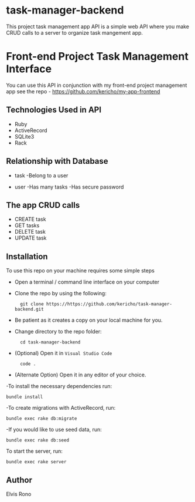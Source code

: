 # task-manager-backend
This project task management app API is a simple web API where you make CRUD calls to a server to organize task mangement app.


# Front-end Project Task Management Interface
You can use this API in conjunction with my front-end project management app see the repo - https://github.com/kericho/my-app-frontend

## Technologies Used in API
- Ruby
- ActiveRecord
- SQLite3
- Rack

## Relationship with Database
+ task
 -Belong to a user

+ user
 -Has many tasks
 -Has secure password



## The app CRUD calls
- CREATE task
- GET tasks
- DELETE task
- UPDATE task

 ## Installation

To use this repo on your machine requires some simple steps

- Open a terminal / command line interface on your computer
- Clone the repo by using the following:

        git clone https://https://github.com/kericho/task-manager-backend.git

- Be patient as it creates a copy on your local machine for you.
- Change directory to the repo folder:

        cd task-manager-backend

- (Optional) Open it in ``Visual Studio Code``

        code .

- (Alternate Option) Open it in any editor of your choice.

-To install the necessary dependencies run:

    bundle install

-To create migrations with ActiveRecord, run:

    bundle exec rake db:migrate

-If you would like to use seed data, run:

    bundle exec rake db:seed

To start the server, run:

    bundle exec rake server

## Author
Elvis Rono
